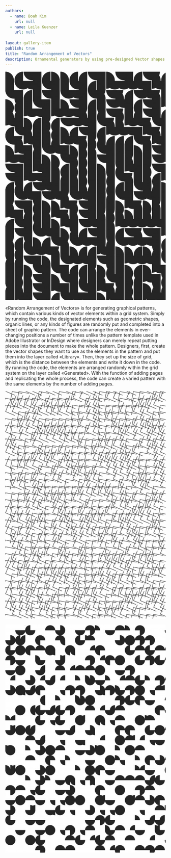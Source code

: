 ```yaml
---
authors:
  - name: Boah Kim
    url: null
  - name: Leila Kuenzer
    url: null

layout: gallery-item
publish: true
title: "Random Arrangement of Vectors"
description: Ornamental generators by using pre-designed Vector shapes from within Adobe InDesign and repeat them through code in a 2D matrix.
---
```


![](./images/boah-kim-leila-kuenzer_Page_6-563x800.jpg)

«Random Arrangement of Vectors» is for generating graphical patterns, which contain various kinds of vector elements within a grid system. Simply by running the code, the designated elements such as geometric shapes, organic lines, or any kinds of figures are randomly put and completed into a sheet of graphic pattern. The code can arrange the elements in ever-changing positions a number of times unlike the pattern template used in Adobe Illustrator or InDesign where designers can merely repeat putting pieces into the document to make the whole pattern. Designers, first, create the vector shapes they want to use as the elements in the pattern and put them into the layer called «Library». Then, they set up the size of grid, which is the distance between the elements and write it down in the code. By running the code, the elements are arranged randomly within the grid system on the layer called «Generated». With the function of adding pages and replicating the whole process, the code can create a varied pattern with the same elements by the number of adding pages.

![](./images/boah-kim-leila-kuenzer_Page_2-563x800.jpg)

![](./images/boah-kim-leila-kuenzer_Page_3-563x800.jpg)